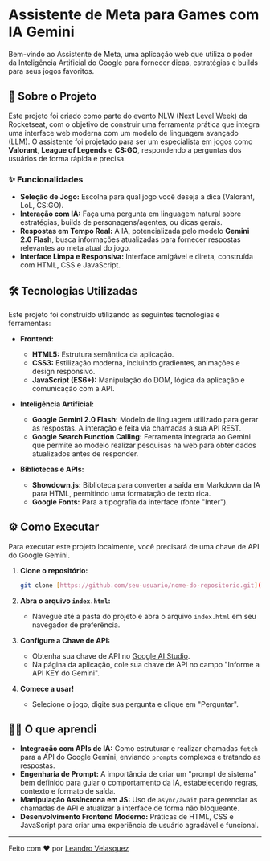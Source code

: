 # Assistente de Meta para Games com IA Gemini

Bem-vindo ao Assistente de Meta, uma aplicação web que utiliza o poder da Inteligência Artificial do Google para fornecer dicas, estratégias e builds para seus jogos favoritos.

## 🚀 Sobre o Projeto

Este projeto foi criado como parte do evento NLW (Next Level Week) da Rocketseat, com o objetivo de construir uma ferramenta prática que integra uma interface web moderna com um modelo de linguagem avançado (LLM). O assistente foi projetado para ser um especialista em jogos como **Valorant**, **League of Legends** e **CS:GO**, respondendo a perguntas dos usuários de forma rápida e precisa.

### ✨ Funcionalidades

* **Seleção de Jogo:** Escolha para qual jogo você deseja a dica (Valorant, LoL, CS:GO).
* **Interação com IA:** Faça uma pergunta em linguagem natural sobre estratégias, builds de personagens/agentes, ou dicas gerais.
* **Respostas em Tempo Real:** A IA, potencializada pelo modelo **Gemini 2.0 Flash**, busca informações atualizadas para fornecer respostas relevantes ao meta atual do jogo.
* **Interface Limpa e Responsiva:** Interface amigável e direta, construída com HTML, CSS e JavaScript.

## 🛠️ Tecnologias Utilizadas

Este projeto foi construído utilizando as seguintes tecnologias e ferramentas:

* **Frontend:**
    * **HTML5:** Estrutura semântica da aplicação.
    * **CSS3:** Estilização moderna, incluindo gradientes, animações e design responsivo.
    * **JavaScript (ES6+):** Manipulação do DOM, lógica da aplicação e comunicação com a API.

* **Inteligência Artificial:**
    * **Google Gemini 2.0 Flash:** Modelo de linguagem utilizado para gerar as respostas. A interação é feita via chamadas à sua API REST.
    * **Google Search Function Calling:** Ferramenta integrada ao Gemini que permite ao modelo realizar pesquisas na web para obter dados atualizados antes de responder.

* **Bibliotecas e APIs:**
    * **Showdown.js:** Biblioteca para converter a saída em Markdown da IA para HTML, permitindo uma formatação de texto rica.
    * **Google Fonts:** Para a tipografia da interface (fonte "Inter").

## ⚙️ Como Executar

Para executar este projeto localmente, você precisará de uma chave de API do Google Gemini.

1.  **Clone o repositório:**
    ```bash
    git clone [https://github.com/seu-usuario/nome-do-repositorio.git](https://github.com/Leandro0919-maker/E-sport)
    ```

2.  **Abra o arquivo `index.html`:**
    * Navegue até a pasta do projeto e abra o arquivo `index.html` em seu navegador de preferência.

3.  **Configure a Chave de API:**
    * Obtenha sua chave de API no [Google AI Studio](https://aistudio.google.com/app/apikey).
    * Na página da aplicação, cole sua chave de API no campo "Informe a API KEY do Gemini".

4.  **Comece a usar!**
    * Selecione o jogo, digite sua pergunta e clique em "Perguntar".

## 👨‍💻 O que aprendi

* **Integração com APIs de IA:** Como estruturar e realizar chamadas `fetch` para a API do Google Gemini, enviando `prompts` complexos e tratando as respostas.
* **Engenharia de Prompt:** A importância de criar um "prompt de sistema" bem definido para guiar o comportamento da IA, estabelecendo regras, contexto e formato de saída.
* **Manipulação Assíncrona em JS:** Uso de `async/await` para gerenciar as chamadas de API e atualizar a interface de forma não bloqueante.
* **Desenvolvimento Frontend Moderno:** Práticas de HTML, CSS e JavaScript para criar uma experiência de usuário agradável e funcional.

---
Feito com ❤️ por [Leandro Velasquez](www.linkedin.com/in/jerson-leandro)